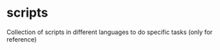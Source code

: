 scripts
=======

Collection of scripts in different languages to do specific tasks (only for reference)
